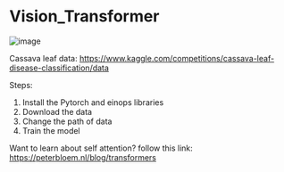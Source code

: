 # Vision_Transformer
![image](https://github.com/IAMMOJAHID/Vision_Transformer/assets/86100226/a8fe5f51-7e00-49b2-aab3-830da3d343de)

Cassava leaf data: https://www.kaggle.com/competitions/cassava-leaf-disease-classification/data

Steps: 
1. Install the Pytorch and einops libraries
2. Download the data
3. Change the path of data
4. Train the model

Want to learn about self attention? follow this link: https://peterbloem.nl/blog/transformers
